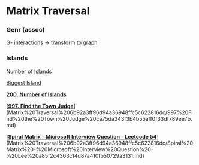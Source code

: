 # Matrix Traversal

### Genr (assoc)

[G- interactions → transform to graph](Matrix%20Traversal%206b92a3ff96d94a36948ffc5c622816dc/G-%20interactions%20%E2%86%92%20transform%20to%20graph%20ee9fbda73aad4450841ee7efc757274e.md)

### Islands

[Number of Islands](Matrix%20Traversal%206b92a3ff96d94a36948ffc5c622816dc/Number%20of%20Islands%20bcc326e636bc4832b1c55371ea685501.md) 

[Biggest Island](Matrix%20Traversal%206b92a3ff96d94a36948ffc5c622816dc/Biggest%20Island%2099b49cec9c444fb39796234984871f6c.md) 

[**200. Number of Islands**](Matrix%20Traversal%206b92a3ff96d94a36948ffc5c622816dc/200%20Number%20of%20Islands%204376a3b7361b4eeb9e45e922e2038b5f.md)

[**[997. Find the Town Judge](https://leetcode.com/problems/find-the-town-judge/)**](Matrix%20Traversal%206b92a3ff96d94a36948ffc5c622816dc/997%20Find%20the%20Town%20Judge%20ca75da343f3b4b55aff0f33df789ee7b.md)

[****[Spiral Matrix - Microsoft Interview Question - Leetcode 54](https://www.youtube.com/watch?v=BJnMZNwUk1M&ab_channel=NeetCode)****](Matrix%20Traversal%206b92a3ff96d94a36948ffc5c622816dc/Spiral%20Matrix%20-%20Microsoft%20Interview%20Question%20-%20Lee%20a85f2c4363c14d87a410fb50729a3131.md)